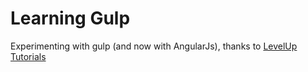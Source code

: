 # Learning Gulp
Experimenting with gulp (and now with AngularJs), thanks to [LevelUp Tutorials](https://www.youtube.com/channel/UCyU5wkjgQYGRB0hIHMwm2Sg)